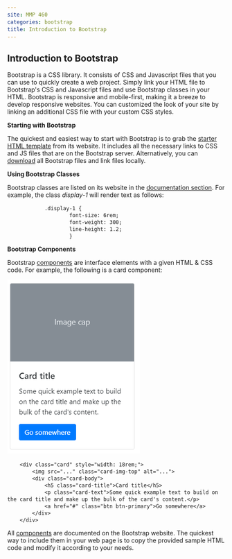 ```yaml
---
site: MMP 460
categories: bootstrap
title: Introduction to Bootstrap
---
```

## Introduction to Bootstrap

Bootstrap is a CSS library. It consists of CSS and Javascript files that you can use to quickly create a web project. Simply link your HTML file to Bootstrap's CSS and Javascript files and use Bootstrap classes in your HTML. Bootstrap is responsive and mobile-first, making it a breeze to develop responsive websites. You can customized the look of your site by linking an additional CSS file with your custom CSS styles.

**Starting with Bootstrap**

The quickest and easiest way to start with Bootstrap is to grab the [starter HTML template](https://getbootstrap.com/docs/4.3/getting-started/introduction/#starter-template) from its website. It includes all the necessary links to CSS and JS files that are on the Bootstrap server. Alternatively, you can [download](https://getbootstrap.com/docs/4.3/getting-started/download/#compiled-css-and-js) all Bootstrap files and link files locally.

**Using Bootstrap Classes**

Bootstrap classes are listed on its website in the [documentation section](https://getbootstrap.com/docs/4.3/getting-started/introduction/). For example, the class *display-1* will render text as follows:

                .display-1 {
                        font-size: 6rem;
                        font-weight: 300;
                        line-height: 1.2;
                        }

**Bootstrap Components**

Bootstrap [components](https://getbootstrap.com/docs/4.3/components/) are interface elements with a given HTML & CSS code. For example, the following is a card component:

![card](card.PNG)

        <div class="card" style="width: 18rem;">
            <img src="..." class="card-img-top" alt="...">
            <div class="card-body">
                <h5 class="card-title">Card title</h5>
                <p class="card-text">Some quick example text to build on the card title and make up the bulk of the card's content.</p>
                <a href="#" class="btn btn-primary">Go somewhere</a>
            </div>
        </div>

All [components](https://getbootstrap.com/docs/4.3/components/) are documented on the Bootstrap website. The quickest way to include them in your web page is to copy the provided sample HTML code and modify it according to your needs.
